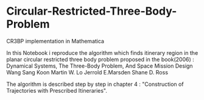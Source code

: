 # Circular-Restricted-Three-Body-Problem
CR3BP implementation in Mathematica

In this Notebook i reproduce the algorithm which finds itinerary region in the planar circular restricted three body problem proposed in the book(2006) :
	Dynamical Systems, The Three-Body Problem, And Space Mission Design
		Wang Sang Koon
		Martin W. Lo
		Jerrold E.Marsden
		Shane D. Ross
		
The algorithm is described step by step in chapter 4 : "Construction of Trajectories with Prescribed Itineraries".
